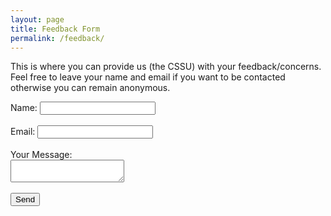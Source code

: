 ```yaml
---
layout: page
title: Feedback Form
permalink: /feedback/
---
```


This is where you can provide us (the CSSU) with your feedback/concerns. Feel free to leave your name and email if you want to be contacted otherwise you can remain anonymous.

<form action="https://formspree.io/anujanmurugesu@gmail.com" method="POST">
    <label>Name:</label> <input type="text" name="name"><br><br>
    <label>Email:</label> <input type="email" name="_replyto"><br><br>
    <input type="hidden" name="_subject" value="Feedback from the CSSU Site"/>
    <label>Your Message: </label><br>
    <textarea name="message"></textarea><br>
    <input type="text" name="_gotcha" style="display:none" /><br>
    <input type="submit" value="Send">
</form> 